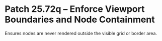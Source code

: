 # Patch 25.72q – Enforce Viewport Boundaries and Node Containment

Ensures nodes are never rendered outside the visible grid or border area.
